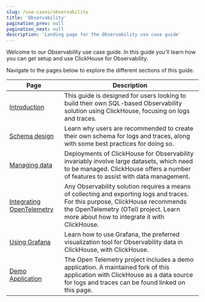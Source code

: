 ```yaml
---
slug: /use-cases/observability
title: 'Observability'
pagination_prev: null
pagination_next: null
description: 'Landing page for the Observability use case guide'
---
```


Welcome to our Observability use case guide. In this guide you'll learn how you can get setup and use ClickHouse for Observability.

Navigate to the pages below to explore the different sections of this guide.

| Page                                                        | Description                                                                                                                                                                                                              |
|-------------------------------------------------------------|--------------------------------------------------------------------------------------------------------------------------------------------------------------------------------------------------------------------------|
| [Introduction](./introduction.md)                           | This guide is designed for users looking to build their own SQL-based Observability solution using ClickHouse, focusing on logs and traces.                                                                              |
| [Schema design](./schema-design.md)                         | Learn why users are recommended to create their own schema for logs and traces, along with some best practices for doing so.                                                                                             |
| [Managing data](./managing-data.md)                         | Deployments of ClickHouse for Observability invariably involve large datasets, which need to be managed. ClickHouse offers a number of features to assist with data management.                                          |
| [Integrating OpenTelemetry](./integrating-opentelemetry.md) | Any Observability solution requires a means of collecting and exporting logs and traces. For this purpose, ClickHouse recommends the OpenTelemetry (OTel) project. Learn more about how to integrate it with ClickHouse. |
| [Using Grafana](./grafana.md)                               | Learn how to use Grafana, the preferred visualization tool for Observability data in ClickHouse, with ClickHouse.
| [Demo Application](./demo-application.md)                   | The Open Telemetry project includes a demo application. A maintained fork of this application with ClickHouse as a data source for logs and traces can be found linked on this page.|